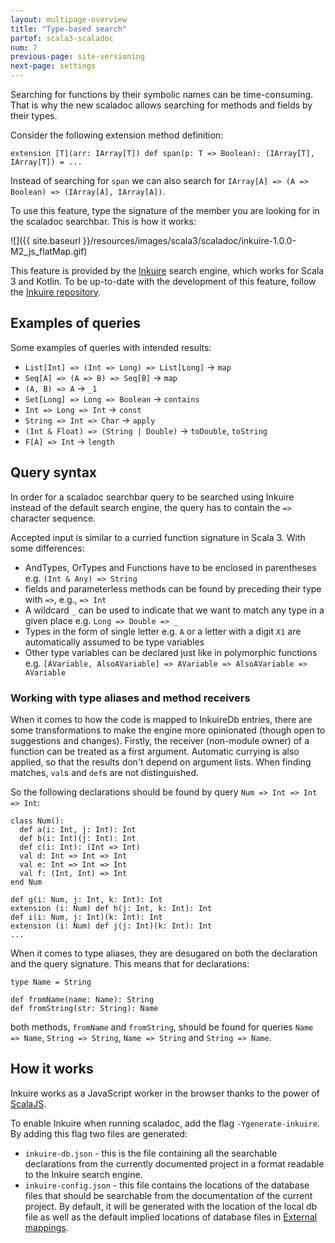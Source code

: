 ```yaml
---
layout: multipage-overview
title: "Type-based search"
partof: scala3-scaladoc
num: 7
previous-page: site-versioning
next-page: settings
---
```


Searching for functions by their symbolic names can be time-consuming.
That is why the new scaladoc allows searching for methods and fields by their types.


Consider the following extension method definition:
```
extension [T](arr: IArray[T]) def span(p: T => Boolean): (IArray[T], IArray[T]) = ...
```
Instead of searching for `span` we can also search for `IArray[A] => (A => Boolean) => (IArray[A], IArray[A])`.

To use this feature, type the signature of the member you are looking for in the scaladoc searchbar. This is how it works:

![]({{ site.baseurl }}/resources/images/scala3/scaladoc/inkuire-1.0.0-M2_js_flatMap.gif)

This feature is provided by the [Inkuire](https://github.com/VirtusLab/Inkuire) search engine, which works for Scala 3 and Kotlin. To be up-to-date with the development of this feature, follow the [Inkuire repository](https://github.com/VirtusLab/Inkuire).

## Examples of queries

Some examples of queries with intended results:
- `List[Int] => (Int => Long) => List[Long]` -> `map`
- `Seq[A] => (A => B) => Seq[B]` -> `map`
- `(A, B) => A` -> `_1`
- `Set[Long] => Long => Boolean` -> `contains`
- `Int => Long => Int` -> `const`
- `String => Int => Char` -> `apply`
- `(Int & Float) => (String | Double)` -> `toDouble`, `toString`
- `F[A] => Int` -> `length`

## Query syntax

In order for a scaladoc searchbar query to be searched using Inkuire instead of the default search engine, the query has to contain the `=>` character sequence.

Accepted input is similar to a curried function signature in Scala 3. With some differences:
- AndTypes, OrTypes and Functions have to be enclosed in parentheses e.g. `(Int & Any) => String`
- fields and parameterless methods can be found by preceding their type with `=>`, e.g., `=> Int`
- A wildcard `_` can be used to indicate that we want to match any type in a given place e.g. `Long => Double => _`
- Types in the form of single letter e.g. `A` or a letter with a digit `X1` are automatically assumed to be type variables
- Other type variables can be declared just like in polymorphic functions e.g. `[AVariable, AlsoAVariable] => AVariable => AlsoAVariable => AVariable`

### Working with type aliases and method receivers

When it comes to how the code is mapped to InkuireDb entries, there are some transformations to make the engine more opinionated (though open to suggestions and changes). Firstly, the receiver (non-module owner) of a function can be treated as a first argument. Automatic currying is also applied, so that the results don't depend on argument lists. When finding matches, `val`s and `def`s are not distinguished.

So the following declarations should be found by query `Num => Int => Int => Int`:
```
class Num():
  def a(i: Int, j: Int): Int
  def b(i: Int)(j: Int): Int
  def c(i: Int): (Int => Int)
  val d: Int => Int => Int
  val e: Int => Int => Int
  val f: (Int, Int) => Int
end Num

def g(i: Num, j: Int, k: Int): Int
extension (i: Num) def h(j: Int, k: Int): Int
def i(i: Num, j: Int)(k: Int): Int
extension (i: Num) def j(j: Int)(k: Int): Int
...
```

When it comes to type aliases, they are desugared on both the declaration and the query signature. This means that for declarations:
```
type Name = String

def fromName(name: Name): String
def fromString(str: String): Name
```
both methods, `fromName` and `fromString`, should be found for queries `Name => Name`, `String => String`, `Name => String` and `String => Name`.

## How it works

Inkuire works as a JavaScript worker in the browser thanks to the power of [ScalaJS](https://www.scala-js.org/).

To enable Inkuire when running scaladoc, add the flag `-Ygenerate-inkuire`. By adding this flag two files are generated:
- `inkuire-db.json` - this is the file containing all the searchable declarations from the currently documented project in a format readable to the Inkuire search engine.
- `inkuire-config.json` - this file contains the locations of the database files that should be searchable from the documentation of the current project. By default, it will be generated with the location of the local db file as well as the default implied locations of database files in [External mappings](/scala3/guides/scaladoc/settings.html#-external-mappings).
